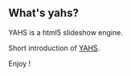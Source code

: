 ## What's yahs?

  YAHS is a html5 slideshow engine.

  Short introduction of [YAHS](https://github.com/yahs/demo/presentation/index.html).

Enjoy !
